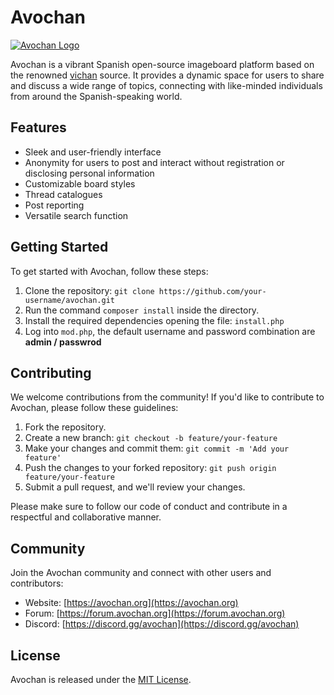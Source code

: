 # Avochan

[![Avochan Logo](https://cdn.discordapp.com/attachments/841197221578801172/1113933536437731401/svgviewer-png-output_11.png)](https://avochan.org)

Avochan is a vibrant Spanish open-source imageboard platform based on the renowned [vichan](https://github.com/vichan-devel/vichan) source. It provides a dynamic space for users to share and discuss a wide range of topics, connecting with like-minded individuals from around the Spanish-speaking world.

## Features

- Sleek and user-friendly interface
- Anonymity for users to post and interact without registration or disclosing personal information
- Customizable board styles
- Thread catalogues
- Post reporting
- Versatile search function

## Getting Started

To get started with Avochan, follow these steps:

1. Clone the repository: `git clone https://github.com/your-username/avochan.git`
2. Run the command `composer install` inside the directory.
2. Install the required dependencies opening the file: `install.php`
3. Log into `mod.php`, the default username and password combination are **admin / passwrod**

## Contributing

We welcome contributions from the community! If you'd like to contribute to Avochan, please follow these guidelines:

1. Fork the repository.
2. Create a new branch: `git checkout -b feature/your-feature`
3. Make your changes and commit them: `git commit -m 'Add your feature'`
4. Push the changes to your forked repository: `git push origin feature/your-feature`
5. Submit a pull request, and we'll review your changes.

Please make sure to follow our code of conduct and contribute in a respectful and collaborative manner.

## Community

Join the Avochan community and connect with other users and contributors:

- Website: [https://avochan.org](https://avochan.org)
- Forum: [https://forum.avochan.org](https://forum.avochan.org)
- Discord: [https://discord.gg/avochan](https://discord.gg/avochan)

## License

Avochan is released under the [MIT License](LICENSE).